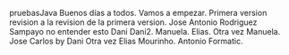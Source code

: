 pruebasJava
Buenos días a todos.
Vamos a empezar.
Primera version
revision a la revision de la primera version.
Jose Antonio Rodriguez Sampayo no entender esto
Dani
Dani2.
Manuela.
Elias.
Otra vez Manuela.
Jose Carlos by Dani
Otra vez Elias Mourinho.
Antonio Formatic.

